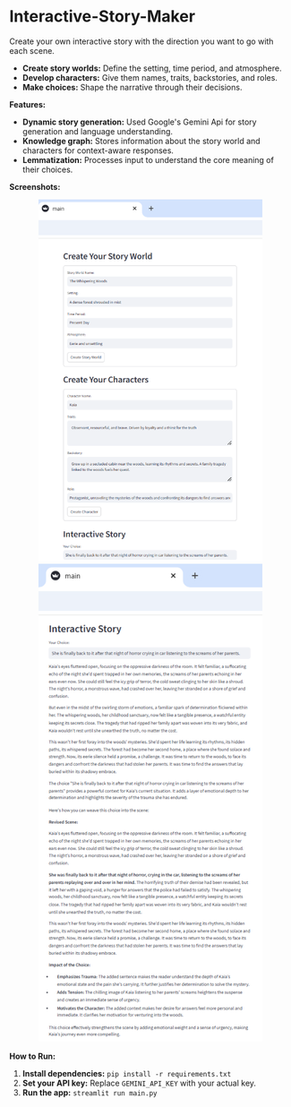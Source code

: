 # Interactive-Story-Maker
Create your own interactive story with the direction you want to go with each scene.

* **Create story worlds:** Define the setting, time period, and atmosphere.
* **Develop characters:**  Give them names, traits, backstories, and roles.
* **Make choices:**  Shape the narrative through their decisions.


**Features:**

* **Dynamic story generation:** Used Google's Gemini Api for story generation and language understanding. 
* **Knowledge graph:**  Stores information about the story world and characters for context-aware responses.
* **Lemmatization:** Processes input to understand the core meaning of their choices.

**Screenshots:**

<p align="center">
  <img src="Screenshots/ss_interactive-story_1.png" width="400" /> 
  <img src="Screenshots/ss_interactive-story_2.png" width="400" /> 
</p>


**How to Run:**

1.  **Install dependencies:** `pip install -r requirements.txt`
2.  **Set your API key:** Replace `GEMINI_API_KEY` with your actual key.
3.  **Run the app:** `streamlit run main.py`
